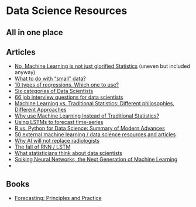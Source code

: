# Data Science Resources
## All in one place

## Articles
* [No, Machine Learning is not just glorified Statistics](https://towardsdatascience.com/no-machine-learning-is-not-just-glorified-statistics-26d3952234e3) (uneven but included anyway)
* [What to do with “small” data?](https://medium.com/rants-on-machine-learning/what-to-do-with-small-data-d253254d1a89)
* [10 types of regressions. Which one to use?](https://www.datasciencecentral.com/profiles/blogs/10-types-of-regressions-which-one-to-use)
* [Six categories of Data Scientists](https://www.datasciencecentral.com/profiles/blogs/six-categories-of-data-scientists)
* [66 job interview questions for data scientists](https://www.datasciencecentral.com/profiles/blogs/66-job-interview-questions-for-data-scientists)
* [Machine Learning vs. Traditional Statistics: Different philosophies, Different Approaches](https://www.datasciencecentral.com/profiles/blogs/machine-learning-vs-traditional-statistics-different-philosophi-1)
* [Why use Machine Learning Instead of Traditional Statistics?](https://towardsdatascience.com/why-use-machine-learning-instead-of-traditional-statistics-334c2213700a)
* [Using LSTMs to forecast time-series](https://towardsdatascience.com/using-lstms-to-forecast-time-series-4ab688386b1f)
* [R vs. Python for Data Science: Summary of Modern Advances](https://elitedatascience.com/r-vs-python-for-data-science)
* [50 external machine learning / data science resources and articles](https://www.datasciencecentral.com/profiles/blogs/50-external-machine-learning-data-science-resources-and-articles)
* [Why AI will not replace radiologists](https://towardsdatascience.com/why-ai-will-not-replace-radiologists-c7736f2c7d80)
* [The fall of RNN / LSTM](https://towardsdatascience.com/the-fall-of-rnn-lstm-2d1594c74ce0)
* [What statisticians think about data scientists](https://www.datasciencecentral.com/profiles/blogs/what-statisticians-think-about-data-scientists)
* [Spiking Neural Networks, the Next Generation of Machine Learning](https://towardsdatascience.com/spiking-neural-networks-the-next-generation-of-machine-learning-84e167f4eb2b)
* 

## Books
* [Forecasting: Principles and Practice](https://otexts.org/fpp2/)
